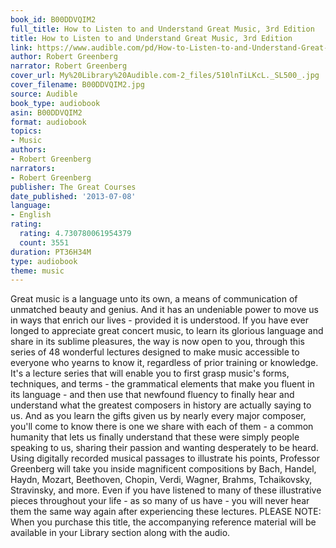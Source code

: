 ```yaml
---
book_id: B00DDVQIM2
full_title: How to Listen to and Understand Great Music, 3rd Edition
title: How to Listen to and Understand Great Music, 3rd Edition
link: https://www.audible.com/pd/How-to-Listen-to-and-Understand-Great-Music-3rd-Edition-Audiobook/B00DDVQIM2
author: Robert Greenberg
narrator: Robert Greenberg
cover_url: My%20Library%20Audible.com-2_files/510lnTiLKcL._SL500_.jpg
cover_filename: B00DDVQIM2.jpg
source: Audible
book_type: audiobook
asin: B00DDVQIM2
format: audiobook
topics:
- Music
authors:
- Robert Greenberg
narrators:
- Robert Greenberg
publisher: The Great Courses
date_published: '2013-07-08'
language:
- English
rating:
  rating: 4.730780061954379
  count: 3551
duration: PT36H34M
type: audiobook
theme: music
---
```

Great music is a language unto its own, a means of communication of unmatched beauty and genius. And it has an undeniable power to move us in ways that enrich our lives - provided it is understood.
If you have ever longed to appreciate great concert music, to learn its glorious language and share in its sublime pleasures, the way is now open to you, through this series of 48 wonderful lectures designed to make music accessible to everyone who yearns to know it, regardless of prior training or knowledge. It's a lecture series that will enable you to first grasp music's forms, techniques, and terms - the grammatical elements that make you fluent in its language - and then use that newfound fluency to finally hear and understand what the greatest composers in history are actually saying to us.
And as you learn the gifts given us by nearly every major composer, you'll come to know there is one we share with each of them - a common humanity that lets us finally understand that these were simply people speaking to us, sharing their passion and wanting desperately to be heard. Using digitally recorded musical passages to illustrate his points, Professor Greenberg will take you inside magnificent compositions by Bach, Handel, Haydn, Mozart, Beethoven, Chopin, Verdi, Wagner, Brahms, Tchaikovsky, Stravinsky, and more. Even if you have listened to many of these illustrative pieces throughout your life - as so many of us have - you will never hear them the same way again after experiencing these lectures.
PLEASE NOTE: When you purchase this title, the accompanying reference material will be available in your Library section along with the audio.
